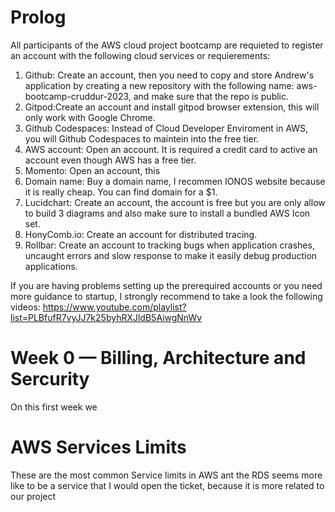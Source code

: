 # Prolog
All participants of the AWS cloud project bootcamp are requieted to register an account with the following cloud services or requierements:

1. Github: Create an account, then you need to copy and store Andrew's application by creating a new repository with the following name: aws-bootcamp-cruddur-2023, and make sure that the repo is public.
2. Gitpod:Create an account and install gitpod browser extension, this will only work with Google Chrome.
4. Github Codespaces: Instead of Cloud Developer Enviroment in AWS, you will Github Codespaces to maintein into the free tier.
5. AWS account: Open an account. It is required a credit card to active an account even though AWS has a free tier.
6. Momento: Open an account, this 
7. Domain name: Buy a domain name, I recommen IONOS website because it is really cheap. You can find domain for a $1.
8. Lucidchart: Create an account, the account is free but you are only allow to build 3 diagrams and also make sure to install a bundled AWS Icon set. 
9. HonyComb.io: Create an account for distributed tracing.
10. Rollbar: Create an account to tracking bugs when application crashes, uncaught errors and slow response to make it easily debug production applications.


If you are having problems setting up the prerequired accounts or you need more guidance to startup, I strongly recommend to take a look the following videos: https://www.youtube.com/playlist?list=PLBfufR7vyJJ7k25byhRXJldB5AiwgNnWv

# Week 0 — Billing, Architecture and Sercurity

On this first week we 


# AWS Services Limits
These are the most common Service limits in AWS ant the RDS seems more like to be a service that I would open the ticket, because it is more related to our project
